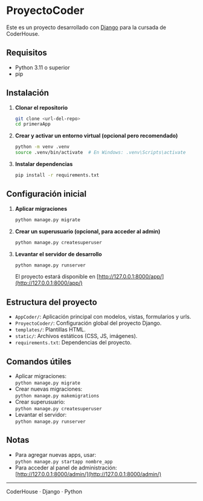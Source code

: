 # ProyectoCoder

Este es un proyecto desarrollado con [Django](https://www.djangoproject.com/) para la cursada de CoderHouse.

## Requisitos

- Python 3.11 o superior
- pip

## Instalación

1. **Clonar el repositorio**

   ```sh
   git clone <url-del-repo>
   cd primeraApp
   ```

2. **Crear y activar un entorno virtual (opcional pero recomendado)**

   ```sh
   python -m venv .venv
   source .venv/bin/activate  # En Windows: .venv\Scripts\activate
   ```

3. **Instalar dependencias**

   ```sh
   pip install -r requirements.txt
   ```

## Configuración inicial

1. **Aplicar migraciones**

   ```sh
   python manage.py migrate
   ```

2. **Crear un superusuario (opcional, para acceder al admin)**

   ```sh
   python manage.py createsuperuser
   ```

3. **Levantar el servidor de desarrollo**

   ```sh
   python manage.py runserver
   ```

   El proyecto estará disponible en [http://127.0.0.1:8000/app/](http://127.0.0.1:8000/app/)

## Estructura del proyecto

- `AppCoder/`: Aplicación principal con modelos, vistas, formularios y urls.
- `ProyectoCoder/`: Configuración global del proyecto Django.
- `templates/`: Plantillas HTML.
- `static/`: Archivos estáticos (CSS, JS, imágenes).
- `requirements.txt`: Dependencias del proyecto.

## Comandos útiles

- Aplicar migraciones:  
  `python manage.py migrate`
- Crear nuevas migraciones:  
  `python manage.py makemigrations`
- Crear superusuario:  
  `python manage.py createsuperuser`
- Levantar el servidor:  
  `python manage.py runserver`

## Notas

- Para agregar nuevas apps, usar:  
  `python manage.py startapp nombre_app`
- Para acceder al panel de administración:  
  [http://127.0.0.1:8000/admin/](http://127.0.0.1:8000/admin/)

---
CoderHouse · Django · Python